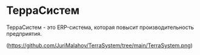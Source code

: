 # ТерраСистем

ТерраСистем - это ERP-система, которая повысит производительность предприятия.

(https://github.com/JuriMalahov/TerraSystem/tree/main/TerraSystem.png)